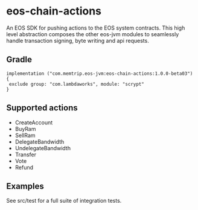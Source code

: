 # eos-chain-actions
An EOS SDK for pushing actions to the EOS system contracts. This high level abstraction composes the other eos-jvm modules to seamlessly handle transaction signing, byte writing and api requests.

## Gradle
```
implementation ("com.memtrip.eos-jvm:eos-chain-actions:1.0.0-beta03") {
 exclude group: "com.lambdaworks", module: "scrypt"
}
```

## Supported actions
- CreateAccount
- BuyRam
- SellRam
- DelegateBandwidth
- UndelegateBandwidth
- Transfer
- Vote
- Refund

## Examples
See src/test for a full suite of integration tests.
